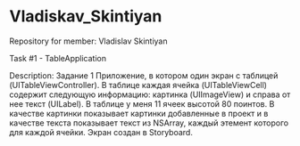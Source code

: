 # Vladiskav_Skintiyan
Repository for member: Vladislav Skintiyan

Task #1 - TableApplication

Description:
Задание 1 Приложение, в котором один экран с таблицей (UITableViewController). В таблице каждая ячейка (UITableViewCell) содержит следующую информацию: картинка (UIImageView) и справа от нее текст (UILabel). В таблице у меня 11 ячеек высотой 80 поинтов. В качестве картинки показывает картинки добавленные в проект и в качестве текста показывает текст из NSArray, каждый этемент которого для каждой ячейки. Экран создан в Storyboard.
